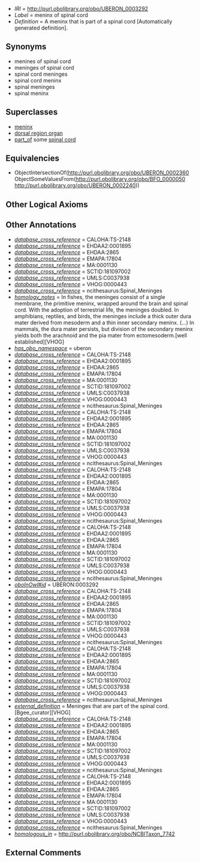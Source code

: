  * *IRI* = http://purl.obolibrary.org/obo/UBERON_0003292
 * *Label* = meninx of spinal cord
 * *Definition* = A meninx that is part of a spinal cord [Automatically generated definition].

## Synonyms

 * menines of spinal cord
 * meninges of spinal cord
 * spinal cord meninges
 * spinal cord meninx
 * spinal meninges
 * spinal meninx

## Superclasses

 * [meninx](../../UBERON/60/UBERON_0002360.md)
 * [dorsal region organ](../../UBERON/74/UBERON_0005174.md)
 * [part_of](../../BFO/50/BFO_0000050.md) some [spinal cord](../../UBERON/40/UBERON_0002240.md)

## Equivalencies

 * ObjectIntersectionOf(<http://purl.obolibrary.org/obo/UBERON_0002360> ObjectSomeValuesFrom(<http://purl.obolibrary.org/obo/BFO_0000050> <http://purl.obolibrary.org/obo/UBERON_0002240>))

## Other Logical Axioms


## Other Annotations

 * *[database_cross_reference](../../ef/oboInOwl#hasDbXref.md)* = CALOHA:TS-2148
 * *[database_cross_reference](../../ef/oboInOwl#hasDbXref.md)* = EHDAA2:0001895
 * *[database_cross_reference](../../ef/oboInOwl#hasDbXref.md)* = EHDAA:2865
 * *[database_cross_reference](../../ef/oboInOwl#hasDbXref.md)* = EMAPA:17804
 * *[database_cross_reference](../../ef/oboInOwl#hasDbXref.md)* = MA:0001130
 * *[database_cross_reference](../../ef/oboInOwl#hasDbXref.md)* = SCTID:181097002
 * *[database_cross_reference](../../ef/oboInOwl#hasDbXref.md)* = UMLS:C0037938
 * *[database_cross_reference](../../ef/oboInOwl#hasDbXref.md)* = VHOG:0000443
 * *[database_cross_reference](../../ef/oboInOwl#hasDbXref.md)* = ncithesaurus:Spinal_Meninges
 * *[homology_notes](../../UBPROP/03/UBPROP_0000003.md)* = In fishes, the meninges consist of a single membrane, the primitive meninx, wrapped around the brain and spinal cord. With the adoption of terrestrial life, the meninges doubled. In amphibians, reptiles, and birds, the meninges include a thick outer dura mater derived from mesoderm and a thin inner secondary meninx. (...) In mammals, the dura mater persists, but division of the secondary meninx yields both the arachnoid and the pia mater from ectomesoderm.[well established][VHOG]
 * *[has_obo_namespace](../../ce/oboInOwl#hasOBONamespace.md)* = uberon
 * *[database_cross_reference](../../ef/oboInOwl#hasDbXref.md)* = CALOHA:TS-2148
 * *[database_cross_reference](../../ef/oboInOwl#hasDbXref.md)* = EHDAA2:0001895
 * *[database_cross_reference](../../ef/oboInOwl#hasDbXref.md)* = EHDAA:2865
 * *[database_cross_reference](../../ef/oboInOwl#hasDbXref.md)* = EMAPA:17804
 * *[database_cross_reference](../../ef/oboInOwl#hasDbXref.md)* = MA:0001130
 * *[database_cross_reference](../../ef/oboInOwl#hasDbXref.md)* = SCTID:181097002
 * *[database_cross_reference](../../ef/oboInOwl#hasDbXref.md)* = UMLS:C0037938
 * *[database_cross_reference](../../ef/oboInOwl#hasDbXref.md)* = VHOG:0000443
 * *[database_cross_reference](../../ef/oboInOwl#hasDbXref.md)* = ncithesaurus:Spinal_Meninges
 * *[database_cross_reference](../../ef/oboInOwl#hasDbXref.md)* = CALOHA:TS-2148
 * *[database_cross_reference](../../ef/oboInOwl#hasDbXref.md)* = EHDAA2:0001895
 * *[database_cross_reference](../../ef/oboInOwl#hasDbXref.md)* = EHDAA:2865
 * *[database_cross_reference](../../ef/oboInOwl#hasDbXref.md)* = EMAPA:17804
 * *[database_cross_reference](../../ef/oboInOwl#hasDbXref.md)* = MA:0001130
 * *[database_cross_reference](../../ef/oboInOwl#hasDbXref.md)* = SCTID:181097002
 * *[database_cross_reference](../../ef/oboInOwl#hasDbXref.md)* = UMLS:C0037938
 * *[database_cross_reference](../../ef/oboInOwl#hasDbXref.md)* = VHOG:0000443
 * *[database_cross_reference](../../ef/oboInOwl#hasDbXref.md)* = ncithesaurus:Spinal_Meninges
 * *[database_cross_reference](../../ef/oboInOwl#hasDbXref.md)* = CALOHA:TS-2148
 * *[database_cross_reference](../../ef/oboInOwl#hasDbXref.md)* = EHDAA2:0001895
 * *[database_cross_reference](../../ef/oboInOwl#hasDbXref.md)* = EHDAA:2865
 * *[database_cross_reference](../../ef/oboInOwl#hasDbXref.md)* = EMAPA:17804
 * *[database_cross_reference](../../ef/oboInOwl#hasDbXref.md)* = MA:0001130
 * *[database_cross_reference](../../ef/oboInOwl#hasDbXref.md)* = SCTID:181097002
 * *[database_cross_reference](../../ef/oboInOwl#hasDbXref.md)* = UMLS:C0037938
 * *[database_cross_reference](../../ef/oboInOwl#hasDbXref.md)* = VHOG:0000443
 * *[database_cross_reference](../../ef/oboInOwl#hasDbXref.md)* = ncithesaurus:Spinal_Meninges
 * *[database_cross_reference](../../ef/oboInOwl#hasDbXref.md)* = CALOHA:TS-2148
 * *[database_cross_reference](../../ef/oboInOwl#hasDbXref.md)* = EHDAA2:0001895
 * *[database_cross_reference](../../ef/oboInOwl#hasDbXref.md)* = EHDAA:2865
 * *[database_cross_reference](../../ef/oboInOwl#hasDbXref.md)* = EMAPA:17804
 * *[database_cross_reference](../../ef/oboInOwl#hasDbXref.md)* = MA:0001130
 * *[database_cross_reference](../../ef/oboInOwl#hasDbXref.md)* = SCTID:181097002
 * *[database_cross_reference](../../ef/oboInOwl#hasDbXref.md)* = UMLS:C0037938
 * *[database_cross_reference](../../ef/oboInOwl#hasDbXref.md)* = VHOG:0000443
 * *[database_cross_reference](../../ef/oboInOwl#hasDbXref.md)* = ncithesaurus:Spinal_Meninges
 * *[oboInOwl#id](../../id/oboInOwl#id.md)* = UBERON:0003292
 * *[database_cross_reference](../../ef/oboInOwl#hasDbXref.md)* = CALOHA:TS-2148
 * *[database_cross_reference](../../ef/oboInOwl#hasDbXref.md)* = EHDAA2:0001895
 * *[database_cross_reference](../../ef/oboInOwl#hasDbXref.md)* = EHDAA:2865
 * *[database_cross_reference](../../ef/oboInOwl#hasDbXref.md)* = EMAPA:17804
 * *[database_cross_reference](../../ef/oboInOwl#hasDbXref.md)* = MA:0001130
 * *[database_cross_reference](../../ef/oboInOwl#hasDbXref.md)* = SCTID:181097002
 * *[database_cross_reference](../../ef/oboInOwl#hasDbXref.md)* = UMLS:C0037938
 * *[database_cross_reference](../../ef/oboInOwl#hasDbXref.md)* = VHOG:0000443
 * *[database_cross_reference](../../ef/oboInOwl#hasDbXref.md)* = ncithesaurus:Spinal_Meninges
 * *[database_cross_reference](../../ef/oboInOwl#hasDbXref.md)* = CALOHA:TS-2148
 * *[database_cross_reference](../../ef/oboInOwl#hasDbXref.md)* = EHDAA2:0001895
 * *[database_cross_reference](../../ef/oboInOwl#hasDbXref.md)* = EHDAA:2865
 * *[database_cross_reference](../../ef/oboInOwl#hasDbXref.md)* = EMAPA:17804
 * *[database_cross_reference](../../ef/oboInOwl#hasDbXref.md)* = MA:0001130
 * *[database_cross_reference](../../ef/oboInOwl#hasDbXref.md)* = SCTID:181097002
 * *[database_cross_reference](../../ef/oboInOwl#hasDbXref.md)* = UMLS:C0037938
 * *[database_cross_reference](../../ef/oboInOwl#hasDbXref.md)* = VHOG:0000443
 * *[database_cross_reference](../../ef/oboInOwl#hasDbXref.md)* = ncithesaurus:Spinal_Meninges
 * *[external_definition](../../UBPROP/01/UBPROP_0000001.md)* = Meninges that are part of the spinal cord. [Bgee_curator][VHOG]
 * *[database_cross_reference](../../ef/oboInOwl#hasDbXref.md)* = CALOHA:TS-2148
 * *[database_cross_reference](../../ef/oboInOwl#hasDbXref.md)* = EHDAA2:0001895
 * *[database_cross_reference](../../ef/oboInOwl#hasDbXref.md)* = EHDAA:2865
 * *[database_cross_reference](../../ef/oboInOwl#hasDbXref.md)* = EMAPA:17804
 * *[database_cross_reference](../../ef/oboInOwl#hasDbXref.md)* = MA:0001130
 * *[database_cross_reference](../../ef/oboInOwl#hasDbXref.md)* = SCTID:181097002
 * *[database_cross_reference](../../ef/oboInOwl#hasDbXref.md)* = UMLS:C0037938
 * *[database_cross_reference](../../ef/oboInOwl#hasDbXref.md)* = VHOG:0000443
 * *[database_cross_reference](../../ef/oboInOwl#hasDbXref.md)* = ncithesaurus:Spinal_Meninges
 * *[database_cross_reference](../../ef/oboInOwl#hasDbXref.md)* = CALOHA:TS-2148
 * *[database_cross_reference](../../ef/oboInOwl#hasDbXref.md)* = EHDAA2:0001895
 * *[database_cross_reference](../../ef/oboInOwl#hasDbXref.md)* = EHDAA:2865
 * *[database_cross_reference](../../ef/oboInOwl#hasDbXref.md)* = EMAPA:17804
 * *[database_cross_reference](../../ef/oboInOwl#hasDbXref.md)* = MA:0001130
 * *[database_cross_reference](../../ef/oboInOwl#hasDbXref.md)* = SCTID:181097002
 * *[database_cross_reference](../../ef/oboInOwl#hasDbXref.md)* = UMLS:C0037938
 * *[database_cross_reference](../../ef/oboInOwl#hasDbXref.md)* = VHOG:0000443
 * *[database_cross_reference](../../ef/oboInOwl#hasDbXref.md)* = ncithesaurus:Spinal_Meninges
 * *[homologous_in](../../core#homologous/in/core#homologous_in.md)* = http://purl.obolibrary.org/obo/NCBITaxon_7742

## External Comments

